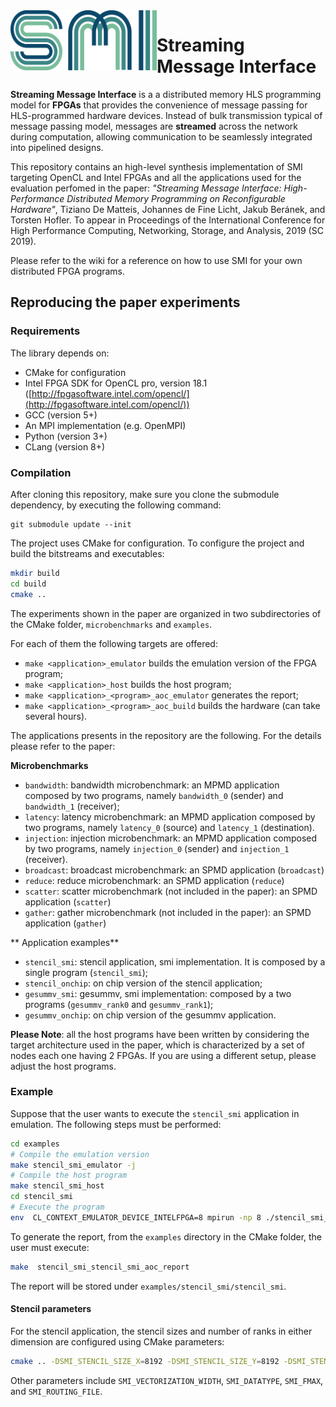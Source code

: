 <img align="left" width="234" height="96" src="/misc/smi.png?raw=true">

# Streaming Message Interface

**Streaming Message Interface** is a a distributed memory HLS programming model for **FPGAs** that provides
the convenience of message passing for HLS-programmed hardware devices. Instead of bulk transmission typical of message passing model, 
messages are **streamed** across the network during computation, allowing communication to be seamlessly integrated into pipelined designs.

This repository contains an high-level synthesis implementation of SMI targeting OpenCL and Intel FPGAs and all the 
applications used for the evaluation perfomed in the paper: *"Streaming Message Interface: High-Performance Distributed Memory
  Programming on Reconfigurable Hardware"*, Tiziano De Matteis, Johannes de Fine Licht, Jakub Beránek, and Torsten Hofler. To appear in Proceedings of the International Conference for High Performance Computing, Networking, Storage, and Analysis, 2019 (SC 2019).


Please refer to the wiki for a reference on how to use SMI for your own distributed FPGA programs.


## Reproducing the paper experiments

### Requirements

The library depends on:

* CMake for configuration
* Intel FPGA SDK for OpenCL pro, version 18.1 ([http://fpgasoftware.intel.com/opencl/](http://fpgasoftware.intel.com/opencl/))
* GCC (version 5+)
* An MPI implementation (e.g. OpenMPI)
* Python (version 3+)
* CLang (version 8+)

### Compilation

After cloning this repository, make sure you clone the submodule dependency, by executing the following command:

```
git submodule update --init
```

The project uses CMake for configuration. To configure the project and build the bitstreams and executables:

```bash
mkdir build
cd build
cmake ..
```
The experiments shown in the paper are organized in two subdirectories of the CMake folder, `microbenchmarks` and `examples`.

For each of them the following targets are offered:

- `make <application>_emulator` builds the emulation version of the FPGA program;
- `make <application>_host` builds the host program;
- `make <application>_<program>_aoc_emulator` generates the report;
- `make <application>_<program>_aoc_build` builds the hardware (can take several hours).

The applications presents in the repository are the following. For the details please refer to the paper:

**Microbenchmarks**

- `bandwidth`: bandwidth microbenchmark: an MPMD application composed by two programs, namely `bandwidth_0` (sender) and `bandwidth_1` (receiver);
- `latency`: latency microbenchmark: an MPMD application composed by two programs, namely `latency_0` (source) and `latency_1` (destination).
- `injection`: injection microbenchmark: an MPMD application composed by two programs, namely `injection_0` (sender) and `injection_1` (receiver).
- `broadcast`: broadcast microbenchmark: an SPMD application (`broadcast`)
- `reduce`: reduce microbenchmark:  an SPMD application (`reduce`)
- `scatter`: scatter microbenchmark (not included in the paper): an SPMD application (`scatter`)
- `gather`: gather microbenchmark (not included in the paper):  an SPMD application (`gather`)

** Application examples**

- `stencil_smi`: stencil application, smi implementation. It is composed by a single program (`stencil_smi`);
- `stencil_onchip`: on chip version of the stencil application;
- `gesummv_smi`: gesummv, smi implementation: composed by a two programs (`gesummv_rank0` and `gesummv_rank1`);
- `gesummv_onchip`: on chip version of the gesummv application.


**Please Note**: all the host programs have been written by considering the target architecture used in the paper, which is characterized by a set of nodes each one having 2 FPGAs.
If you are using a different setup, please adjust the host programs.

### Example 

Suppose that the user wants to execute the `stencil_smi` application in emulation.
The following steps must be performed:

```bash
cd examples
# Compile the emulation version
make stencil_smi_emulator -j
# Compile the host program
make stencil_smi_host
cd stencil_smi
# Execute the program
env  CL_CONTEXT_EMULATOR_DEVICE_INTELFPGA=8 mpirun -np 8 ./stencil_smi_host emulator <num-timesteps>
```

To generate the report, from the `examples` directory in the CMake folder, the user must execute:
```bash
make  stencil_smi_stencil_smi_aoc_report
```

The report will be stored under `examples/stencil_smi/stencil_smi`.



#### Stencil parameters

For the stencil application, the stencil sizes and number of ranks in either dimension are configured using CMake parameters:

```bash
cmake .. -DSMI_STENCIL_SIZE_X=8192 -DSMI_STENCIL_SIZE_Y=8192 -DSMI_STENCIL_NUM_PROCS_X=2 -DSMI_STENCIL_NUM_PROCS_Y=2
```

Other parameters include `SMI_VECTORIZATION_WIDTH`, `SMI_DATATYPE`, `SMI_FMAX`, and `SMI_ROUTING_FILE`.


